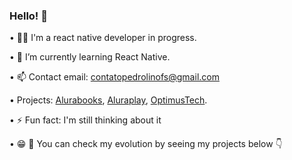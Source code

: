### Hello! 👋

• 👨‍💻 I'm a react native developer in progress.

• 🌱 I’m currently learning React Native.

• 📫 Contact email: contatopedrolinofs@gmail.com

• Projects: <a href="https://alurabook-rust.vercel.app/">Alurabooks</a>, <a href="https://aluraplay-eta.vercel.app/
">Aluraplay</a>, <a href="https://optimustech-ivory.vercel.app/">OptimusTech</a>.

• ⚡ Fun fact: I'm still thinking about it

• 😁 🫵 You can check my evolution by seeing my projects below 👇
